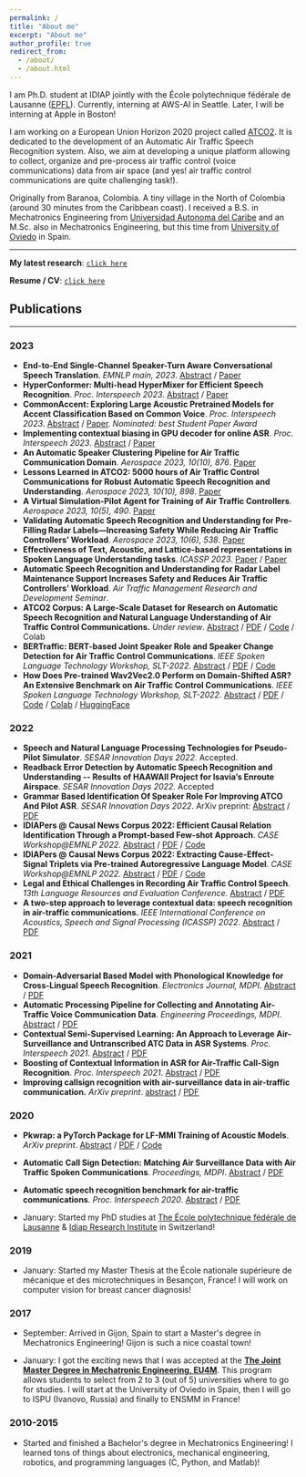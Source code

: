 ```yaml
---
permalink: /
title: "About me"
excerpt: "About me"
author_profile: true
redirect_from: 
  - /about/
  - /about.html
---
```


I am Ph.D. student at IDIAP jointly with the École polytechnique fédérale de Lausanne ([EPFL](https://www.epfl.ch/en/)). 
Currently, interning at AWS-AI in Seattle. Later, I will be interning at Apple in Boston!

I am working on a European Union Horizon 2020 project called [ATCO2](https://www.atco2.org/). It is dedicated to the development of an Automatic Air Traffic Speech Recognition system. Also, we aim at developing a unique platform allowing to collect, organize and pre-process air traffic control (voice communications) data from air space (and yes! air traffic control communications are quite challenging task!).


Originally from Baranoa, Colombia. A tiny village in the North of Colombia (around 30 minutes from the Caribbean coast). I received a B.S. in Mechatronics Engineering from [Universidad Autonoma del Caribe](https://www.uac.edu.co/) and an M.Sc. also in Mechatronics Engineering, but this time from [University of Oviedo](https://www.uniovi.es/en) in Spain. 

---
**My latest research**: [`click here`](/publications/)

**Resume / CV**: [`click here`](/cv/)


## Publications
---

### 2023

- **End-to-End Single-Channel Speaker-Turn Aware Conversational Speech Translation**. *EMNLP main, 2023*. [Abstract](https://arxiv.org/abs/2311.00697) / [Paper](https://arxiv.org/pdf/2311.00697.pdf)
- **HyperConformer: Multi-head HyperMixer for Efficient Speech Recognition**. *Proc. Interspeech 2023*. [Abstract](https://arxiv.org/abs/2305.18281) / [Paper](https://arxiv.org/pdf/2305.18281.pdf)
- **CommonAccent: Exploring Large Acoustic Pretrained Models for Accent Classification Based on Common Voice**. *Proc. Interspeech 2023*. [Abstract](https://arxiv.org/abs/2305.18283) / [Paper](https://arxiv.org/pdf/2305.18283.pdf). *Nominated: best Student Paper Award*
- **Implementing contextual biasing in GPU decoder for online ASR**. *Proc. Interspeech 2023*. [Abstract](https://arxiv.org/abs/2306.15685) / [Paper](https://arxiv.org/pdf/2306.15685.pdf)
- **An Automatic Speaker Clustering Pipeline for Air Traffic Communication Domain**. *Aerospace 2023, 10(10), 876*. [Paper](https://www.mdpi.com/2226-4310/10/10/876)
- **Lessons Learned in ATCO2: 5000 hours of Air Traffic Control Communications for Robust Automatic Speech Recognition and Understanding**. *Aerospace 2023, 10(10), 898*. [Paper](https://www.mdpi.com/2226-4310/10/10/898)
- **A Virtual Simulation-Pilot Agent for Training of Air Traffic Controllers**. *Aerospace 2023, 10(5), 490*. [Paper](https://www.mdpi.com/2226-4310/10/5/490)
- **Validating Automatic Speech Recognition and Understanding for Pre-Filling Radar Labels—Increasing Safety While Reducing Air Traffic Controllers’ Workload**. *Aerospace 2023, 10(6), 538*. [Paper](https://www.mdpi.com/2226-4310/10/6/538)
- **Effectiveness of Text, Acoustic, and Lattice-based representations in Spoken Language Understanding tasks**. *ICASSP 2023*. [Paper](https://ieeexplore.ieee.org/abstract/document/10095168/) / [Paper](https://arxiv.org/abs/2212.08489)
- **Automatic Speech Recognition and Understanding for Radar Label Maintenance Support Increases Safety and Reduces Air Traffic Controllers’ Workload**. *Air Traffic Management Research and Development Seminar*. 
- **ATCO2 Corpus: A Large-Scale Dataset for Research on Automatic Speech Recognition and Natural Language Understanding of Air Traffic Control Communications.** *Under review*. [Abstract](https://arxiv.org/abs/2211.04054) / [PDF](https://arxiv.org/pdf/2211.04054.pdf) / [Code](https://github.com/idiap/atco2-corpus) / Colab
- **BERTraffic: BERT-based Joint Speaker Role and Speaker Change Detection for Air Traffic Control Communications**. *IEEE Spoken Language Technology Workshop, SLT-2022*. [Abstract](https://arxiv.org/abs/2110.05781) / [PDF](https://arxiv.org/pdf/2110.05781.pdf) / [Code](https://github.com/idiap/bert-text-diarization-atc)
- **How Does Pre-trained Wav2Vec2.0 Perform on Domain-Shifted ASR? An Extensive Benchmark on Air Traffic Control Communications**. *IEEE Spoken Language Technology Workshop, SLT-2022.* [Abstract](https://arxiv.org/abs/2203.16822) / [PDF](https://arxiv.org/pdf/2203.16822.pdf) / [Code](https://github.com/idiap/w2v2-air-traffic) / [Colab](https://colab.research.google.com/github/idiap/w2v2-air-traffic/blob/main/src/eval_xlsr_atc_model.ipynb) / [HuggingFace](https://huggingface.co/Jzuluaga/wav2vec2-large-960h-lv60-self-en-atc-atcosim)


### 2022

- **Speech and Natural Language Processing Technologies for Pseudo-Pilot Simulator**. *SESAR Innovation Days 2022*. Accepted.
- **Readback Error Detection by Automatic Speech Recognition and Understanding -- Results of HAAWAII Project for Isavia’s Enroute Airspace**. *SESAR Innovation Days 2022*. Accepted
- **Grammar Based Identification Of Speaker Role For Improving ATCO And Pilot ASR**. *SESAR Innovation Days 2022*. ArXiv preprint: [Abstract](https://arxiv.org/abs/2108.12175) / [PDF](https://arxiv.org/pdf/2108.12175.pdf)
- **IDIAPers @ Causal News Corpus 2022: Efficient Causal Relation Identification Through a Prompt-based Few-shot Approach**. *CASE Workshop@EMNLP 2022.* [Abstract](https://arxiv.org/abs/2209.03895) / [PDF](https://arxiv.org/pdf/2209.03895.pdf) / [Code](https://github.com/idiap/cncsharedtask)
- **IDIAPers @ Causal News Corpus 2022: Extracting Cause-Effect-Signal Triplets via Pre-trained Autoregressive Language Model**. *CASE Workshop@EMNLP 2022.* [Abstract](https://arxiv.org/abs/2209.03891) / [PDF](https://arxiv.org/pdf/2209.03891.pdf) / [Code](https://github.com/idiap/cncsharedtask)
- **Legal and Ethical Challenges in Recording Air Traffic Control Speech**. *13th Language Resources and Evaluation Conference*. [Abstract](https://aclanthology.org/2022.legal-1.14/) / [PDF](https://aclanthology.org/2022.legal-1.14.pdf)
- **A two-step approach to leverage contextual data: speech recognition in air-traffic communications.** *IEEE International Conference on Acoustics, Speech and Signal Processing (ICASSP) 2022*. [Abstract](https://arxiv.org/abs/2202.03725) / [PDF](https://arxiv.org/pdf/2202.03725.pdf)

### 2021

- **Domain-Adversarial Based Model with Phonological Knowledge for Cross-Lingual Speech Recognition**. *Electronics Journal, MDPI*. [Abstract](https://www.mdpi.com/2079-9292/10/24/3172) / [PDF](https://www.mdpi.com/2079-9292/10/24/3172/pdf?version=1639986773)
- **Automatic Processing Pipeline for Collecting and Annotating Air-Traffic Voice Communication Data**. *Engineering Proceedings, MDPI*. [Abstract](https://www.mdpi.com/2673-4591/13/1/8) / [PDF](https://www.mdpi.com/2673-4591/13/1/8/pdf?version=1641268696)
- **Contextual Semi-Supervised Learning: An Approach to Leverage Air-Surveillance and Untranscribed ATC Data in ASR Systems**. *Proc. Interspeech 2021*. [Abstract](https://www.isca-speech.org/archive/interspeech_2021/zuluagagomez21_interspeech.html) / [PDF](https://www.isca-speech.org/archive/pdfs/interspeech_2021/zuluagagomez21_interspeech.pdf)
- **Boosting of Contextual Information in ASR for Air-Traffic Call-Sign Recognition**. *Proc. Interspeech 2021*. [Abstract](https://www.isca-speech.org/archive/interspeech_2021/kocour21_interspeech.html) / [PDF](https://www.isca-speech.org/archive/pdfs/interspeech_2021/kocour21_interspeech.pdf)
- **Improving callsign recognition with air-surveillance data in air-traffic communication.** *ArXiv preprint*. [abstract](https://arxiv.org/abs/2108.12156) / [PDF](https://arxiv.org/pdf/2108.12156.pdf)

### 2020

- **Pkwrap: a PyTorch Package for LF-MMI Training of Acoustic Models**. *ArXiv preprint*. [Abstract](https://arxiv.org/abs/2010.03466) / [PDF](https://arxiv.org/pdf/2010.03466.pdf) / [Code](https://github.com/idiap/pkwrap)
- **Automatic Call Sign Detection: Matching Air Surveillance Data with Air Traffic Spoken Communications**. *Proceedings, MDPI*. [Abstract](https://www.mdpi.com/2504-3900/59/1/14) / [PDF](https://www.mdpi.com/2504-3900/59/1/14/pdf?version=1606993156)
- **Automatic speech recognition benchmark for air-traffic communications**. *Proc. Interspeech 2020*. [Abstract](https://isca-speech.org/archive/interspeech_2020/zuluagagomez20_interspeech.html) / [PDF](https://isca-speech.org/archive/pdfs/interspeech_2020/zuluagagomez20_interspeech.pdf)

- January: Started my PhD studies at [The École polytechnique fédérale de Lausanne](https://www.epfl.ch/en/) & [Idiap Research Institute](https://www.idiap.ch/en) in Switzerland!

### 2019

- January: Started my Master Thesis at the École nationale supérieure de mécanique et des microtechniques in Besançon, France! I will work on computer vision for breast cancer diagnosis! 

### 2017

- September: Arrived in Gijon, Spain to start a Master's degree in Mechatronics Engineering! Gijon is such a nice coastal town! 

- January: I got the exciting news that I was accepted at the [**The Joint Master Degree in Mechatronic Engineering, EU4M**](https://www.eu4m.eu/inicio). This program allows students to select from 2 to 3 (out of 5) universities where to go for studies. I will start at the University of Oviedo in Spain, then I will go to ISPU (Ivanovo, Russia) and finally to ENSMM in France!

### 2010-2015

- Started and finished a Bachelor's degree in Mechatronics Engineering! I learned tons of things about electronics, mechanical engineering, robotics, and programming languages (C, Python, and Matlab)!

